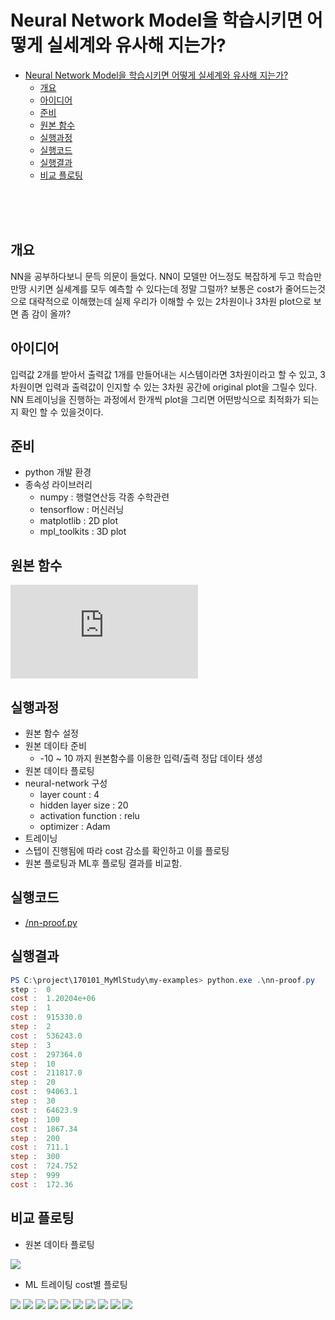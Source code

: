 # Neural Network Model을 학습시키면 어떻게 실세계와 유사해 지는가?

<!-- TOC -->

- [Neural Network Model을 학습시키면 어떻게 실세계와 유사해 지는가?](#neural-network-model을-학습시키면-어떻게-실세계와-유사해-지는가)
    - [개요](#개요)
    - [아이디어](#아이디어)
    - [준비](#준비)
    - [원본 함수](#원본-함수)
    - [실행과정](#실행과정)
    - [실행코드](#실행코드)
    - [실행결과](#실행결과)
    - [비교 플로팅](#비교-플로팅)

<!-- /TOC -->

<br>
<br>
<br>

## 개요
NN을 공부하다보니 문득 의문이 들었다. 
NN이 모델만 어느정도 복잡하게 두고 학습만 만땅 시키면 실세계를 모두 예측할 수 있다는데 정말 그럴까?
보통은 cost가 줄어드는것으로 대략적으로 이해했는데 실제 우리가 이해할 수 있는 2차원이나 3차원 plot으로 보면 좀 감이 올까?

## 아이디어
입력값 2개를 받아서 출력값 1개를 만들어내는 시스템이라면 3차원이라고 할 수 있고, 3차원이면 입력과 출력값이 인지할 수 있는 3차원 공간에 original plot을 그릴수 있다.
NN 트레이닝을 진행하는 과정에서 한개씩 plot을 그리면 어떤방식으로 최적화가 되는지 확인 할 수 있을것이다.

## 준비
- python 개발 환경
- 종속성 라이브러리 
    - numpy : 행렬연산등 각종 수학관련
    - tensorflow : 머신러닝
    - matplotlib : 2D plot
    - mpl_toolkits : 3D plot

## 원본 함수
<!--
y = 10{x_{0}}^{2} + 20{x_{1}}^{2}
-->
![](https://latex.codecogs.com/png.latex?%5Cbg_white%20y%20%3D%2010%7Bx_%7B0%7D%7D%5E%7B2%7D%20&plus;%2020%7Bx_%7B1%7D%7D%5E%7B2%7D)

## 실행과정
- 원본 함수 설정
- 원본 데이타 준비
    - -10 ~ 10 까지 원본함수를 이용한 입력/출력 정답 데이타 생성
- 원본 데이타 플로팅
- neural-network 구성
    - layer count : 4
    - hidden layer size : 20
    - activation function : relu
    - optimizer : Adam
- 트레이닝
- 스텝이 진행됨에 따라 cost 감소를 확인하고 이를 플로팅
- 원본 플로팅과 ML후 플로팅 결과를 비교함.

## 실행코드
- [/nn-proof.py](/nn-proof.py)

## 실행결과

```powershell
PS C:\project\170101_MyMlStudy\my-examples> python.exe .\nn-proof.py
step :  0
cost :  1.20204e+06
step :  1
cost :  915330.0
step :  2
cost :  536243.0
step :  3
cost :  297364.0
step :  10
cost :  211817.0
step :  20
cost :  94063.1
step :  30
cost :  64623.9
step :  100
cost :  1867.34
step :  200
cost :  711.1
step :  300
cost :  724.752
step :  999
cost :  172.36
```

## 비교 플로팅

<!--
0, 1, 2, 3, 10, 20, 30, 100, 200, 300, 999
-->

- 원본 데이타 플로팅

![](https://hhdpublish.blob.core.windows.net/publish/nn-proof/original.png)

- ML 트레이팅 cost별 플로팅

![](https://hhdpublish.blob.core.windows.net/publish/nn-proof/ML%20result%20step(0).png)
![](https://hhdpublish.blob.core.windows.net/publish/nn-proof/ML%20result%20step(1).png)
![](https://hhdpublish.blob.core.windows.net/publish/nn-proof/ML%20result%20step(2).png)
![](https://hhdpublish.blob.core.windows.net/publish/nn-proof/ML%20result%20step(3).png)
![](https://hhdpublish.blob.core.windows.net/publish/nn-proof/ML%20result%20step(10).png)
![](https://hhdpublish.blob.core.windows.net/publish/nn-proof/ML%20result%20step(20).png)
![](https://hhdpublish.blob.core.windows.net/publish/nn-proof/ML%20result%20step(30).png)
![](https://hhdpublish.blob.core.windows.net/publish/nn-proof/ML%20result%20step(100).png)
![](https://hhdpublish.blob.core.windows.net/publish/nn-proof/ML%20result%20step(200).png)
![](https://hhdpublish.blob.core.windows.net/publish/nn-proof/ML%20result%20step(300).png)
